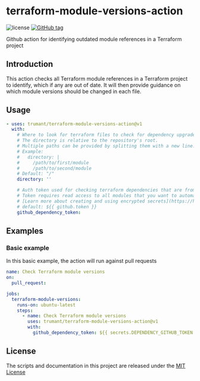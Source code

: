 # terraform-module-versions-action
![license](https://img.shields.io/github/license/trumant/terraform-module-versions-action)
[![GitHub tag](https://img.shields.io/github/tag/trumant/terraform-module-versions-action.svg)](https://github.com/trumant/terraform-module-versions-action/tags)

Github action for identifying outdated module references in a Terraform project

## Introduction

This action checks all Terraform module references in a Terraform project to
identify, which if any are out of date. It will then provide guidance on which
module versions should be changed in each file.

## Usage

<!-- start usage -->
```yaml
- uses: trumant/terraform-module-versions-action@v1
  with:
    # Where to look for terraform files to check for dependency upgrades.
    # The directory is relative to the repository's root.
    # Multiple paths can be provided by splitting them with a new line.
    # Example:
    #   directory: |
    #     /path/to/first/module
    #     /path/to/second/module
    # Default: "/"
    directory: ''

    # Auth token used for checking terraform dependencies that are from github repositories.
    # Token requires read access to all modules that you want to automatically check for updates
    # [Learn more about creating and using encrypted secrets](https://help.github.com/en/actions/automating-your-workflow-with-github-actions/creating-and-using-encrypted-secrets)
    # default: ${{ github.token }}
    github_dependency_token:         
```
<!-- end usage -->

## Examples

### Basic example 

In this basic example, the action will run against pull requests

```yaml
name: Check Terraform module versions
on:
  pull_request:

jobs:
  terraform-module-versions:
    runs-on: ubuntu-latest
    steps:
      - name: Check Terraform module versions
        uses: trumant/terraform-module-versions-action@v1
        with:
          github_dependency_token: ${{ secrets.DEPENDENCY_GITHUB_TOKEN }}
```

## License

The scripts and documentation in this project are released under the [MIT License](LICENSE)